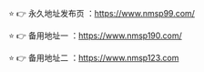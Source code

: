 ⭐️ 👉 永久地址发布页 ：https://www.nmsp99.com/

⭐️ 👉 备用地址一 ：https://www.nmsp190.com/

⭐️ 👉 备用地址二 ：https://www.nmsp123.com

